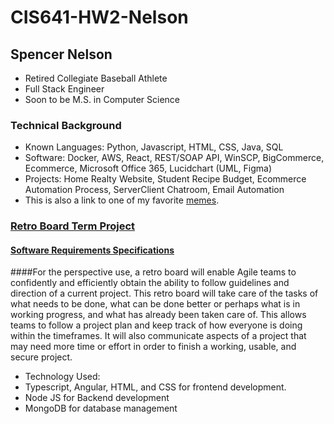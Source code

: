 # CIS641-HW2-Nelson

## Spencer Nelson

- Retired Collegiate Baseball Athlete
- Full Stack Engineer
- Soon to be M.S. in Computer Science

### Technical Background

- Known Languages: Python, Javascript, HTML, CSS, Java, SQL
- Software: Docker, AWS, React, REST/SOAP API, WinSCP, BigCommerce, Ecommerce, Microsoft Office 365, Lucidchart (UML, Figma)
- Projects: Home Realty Website, Student Recipe Budget, Ecommerce Automation Process, ServerClient Chatroom, Email Automation
- This is also a link to one of my favorite [memes](https://i0.wp.com/www.downtimebros.com/wp-content/uploads/2023/06/oppenheimer-cast.jpg?resize=950%2C995&ssl=1).

### [Retro Board Term Project](https://manohargaddam.github.io/GVSU-CIS641-SOPHOS/)

#### [Software Requirements Specifications](https://github.com/manohargaddam/GVSU-CIS641-SOPHOS/blob/main/docs/software_requirements_specification.md)
####For the perspective use, a retro board will enable Agile teams to confidently and efficiently obtain the ability to follow guidelines and direction of a current project. This retro board will take care of the tasks of what needs to be done, what can be done better or perhaps what is in working progress, and what has already been taken care of. This allows teams to follow a project plan and keep track of how everyone is doing within the timeframes. It will also communicate aspects of a project that may need more time or effort in order to finish a working, usable, and secure project.
- Technology Used:
- Typescript, Angular, HTML, and CSS for frontend development.
- Node JS for Backend development
- MongoDB for database management
